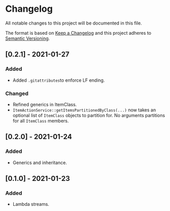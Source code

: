 # Changelog

All notable changes to this project will be documented in this file.

The format is based on [Keep a Changelog](http://keepachangelog.com/en/1.0.0/)
and this project adheres to [Semantic Versioning](http://semver.org/spec/v2.0.0.html).

## [0.2.1] - 2021-01-27

### Added

- Added `.gitattributes`to enforce LF ending.

### Changed

- Refined generics in ItemClass.
- `ItemActionService::getItemsPartitionedByClass(...)` now takes an optional list of `ItemClass` objects to partition for.
  No arguments partitions for all `ItemClass` members.

## [0.2.0] - 2021-01-24

### Added

- Generics and inheritance.

## [0.1.0] - 2021-01-23

### Added

- Lambda streams.